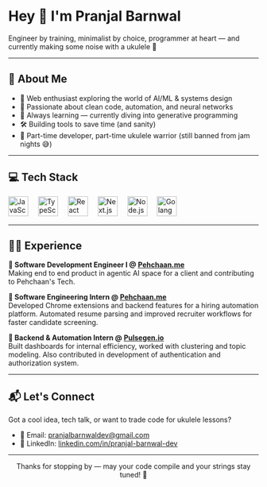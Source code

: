 <h1 align="left">Hey 👋 I'm Pranjal Barnwal</h1>

<p align="left">Engineer by training, minimalist by choice, programmer at heart — and currently making some noise with a ukulele 🎸</p>

---

## 🧠 About Me

- 🚀 Web enthusiast exploring the world of AI/ML & systems design  
- 🧩 Passionate about clean code, automation, and neural networks  
- 🌱 Always learning — currently diving into generative programming  
- 🛠️ Building tools to save time (and sanity)  
- 🎸 Part-time developer, part-time ukulele warrior (still banned from jam nights 😅)

---

## 💻 Tech Stack

<div align="left">
  <img src="https://cdn.jsdelivr.net/gh/devicons/devicon/icons/javascript/javascript-original.svg" height="40" alt="JavaScript" />
  <img width="12" />
  <img src="https://cdn.jsdelivr.net/gh/devicons/devicon/icons/typescript/typescript-original.svg" height="40" alt="TypeScript" />
  <img width="12" />
  <img src="https://cdn.jsdelivr.net/gh/devicons/devicon/icons/react/react-original.svg" height="40" alt="React" />
  <img width="12" />
  <img src="https://cdn.jsdelivr.net/gh/devicons/devicon/icons/nextjs/nextjs-original.svg" height="40" alt="Next.js" />
  <img width="12" />
  <img src="https://cdn.jsdelivr.net/gh/devicons/devicon/icons/nodejs/nodejs-original.svg" height="40" alt="Node.js" />
  <img width="12" />
  <img src="https://cdn.jsdelivr.net/gh/devicons/devicon/icons/go/go-original.svg" height="40" alt="Golang" />
</div>

---

## 🧑‍💻 Experience

**💼 Software Development Engineer I @ [Pehchaan.me](https://pehchaan.me/)**  
Making end to end product in agentic AI space for a client and contributing to Pehchaan's Tech.

**💼 Software Engineering Intern @ [Pehchaan.me](https://pehchaan.me/)**  
Developed Chrome extensions and backend features for a hiring automation platform. Automated resume parsing and improved recruiter workflows for faster candidate screening.

**💼 Backend & Automation Intern @ [Pulsegen.io](https://pulsegen.io/)**  
Built dashboards for internal efficiency, worked with clustering and topic modeling. Also contributed in development of authentication and authorization system.

---

## 📬 Let's Connect

Got a cool idea, tech talk, or want to trade code for ukulele lessons?

- 📧 Email: [pranjalbarnwaldev@gmail.com](mailto:pranjalbarnwaldev@gmail.com)  
- 🔗 LinkedIn: [linkedin.com/in/pranjal-barnwal-dev](https://www.linkedin.com/in/pranjal-barnwal-dev/)  

---

<p align="center">Thanks for stopping by — may your code compile and your strings stay tuned! 🚀</p>
